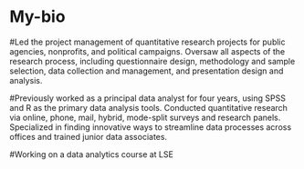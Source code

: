 # My-bio 

#Led the project management of quantitative research projects for public agencies, nonprofits, and political campaigns. Oversaw all aspects of the research process, including questionnaire design, methodology and sample selection, data collection and management, and presentation design and analysis.

#Previously worked as a principal data analyst for four years, using SPSS and R as the primary data analysis tools. Conducted quantitative research via online, phone, mail, hybrid, mode-split surveys and research panels. Specialized in finding innovative ways to streamline data processes across offices and trained junior data associates.

#Working on a data analytics course at LSE

